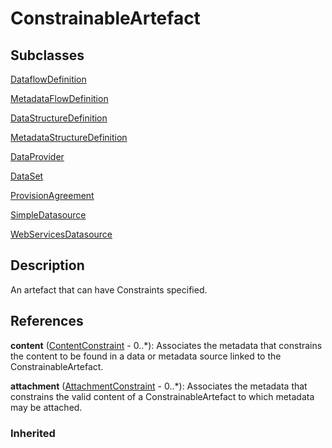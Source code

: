 
# ConstrainableArtefact



## Subclasses

[DataflowDefinition](../DataStructureDefinitions/DataflowDefinition.md)

[MetadataFlowDefinition](../MetadataStructureDefinitions/MetadataFlowDefinition.md)

[DataStructureDefinition](../DataStructureDefinitions/DataStructureDefinition.md)

[MetadataStructureDefinition](../MetadataStructureDefinitions/MetadataStructureDefinition.md)

[DataProvider](../OrganisationSchemes/DataProvider.md)

[DataSet](../DataStructureDefinitions/DataSet.md)

[ProvisionAgreement](../DataProvisioning/ProvisionAgreement.md)

[SimpleDatasource](../DataProvisioning/SimpleDatasource.md)

[WebServicesDatasource](../DataProvisioning/WebServicesDatasource.md)



## Description

An artefact that can have Constraints specified.




## References

**content** ([ContentConstraint](ContentConstraint.md) - 0..*): Associates the metadata that constrains the content to be found in a data or metadata source linked to the ConstrainableArtefact.

**attachment** ([AttachmentConstraint](AttachmentConstraint.md) - 0..*): Associates the metadata that constrains the valid content of a ConstrainableArtefact to which metadata may be attached.

### Inherited




